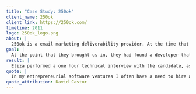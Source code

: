 ```yaml
---
title: "Case Study: 250ok"
client_name: 250ok
client_link: https://250ok.com/
timeline: 2011
logo: 250ok_logo.png
about: |
  250ok is a email marketing deliverability provider. At the time that they hired us in 2011, they had developed the first version of their SaaS (Software as a Service) application and were preparing to start development on version 2.
goal: |
  At the point that they brought us in, they had found a developer that they really liked from a personal stand point and they wanted to verify that he had the technical skills to succeed at the role.
result: |
  Eliza performed a one hour technical interview with the candidate, asking both language-specific and general development questions. After completing the phone interview, she compiled a report which included notes from the interview, potential issues/warning signs, and positive signs for this particular hire. Based on her analysis of the candidate's role at previous companies and his answers to the technical questions, Eliza was able to recommend against this particular candidate, saving the client both time and money.
quote: |
  In my entrepreneurial software ventures I often have a need to hire a developer but don’t have the technical knowledge to assess whether the person is capable of the technical requirements of the position. On several occasions I have hired Eliza to conduct technical interviews for my businesses. Her interview services have been highly professional, and her objective assessments have been extremely valuable to me and my businesses in making hiring decisions.
quote_attribution: David Castor
---
```

